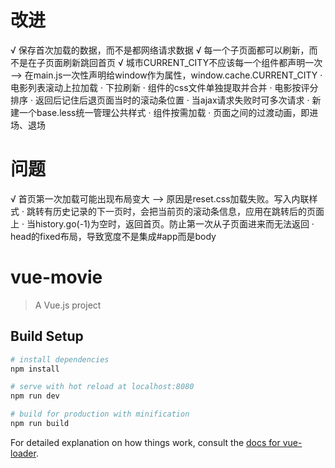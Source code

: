 # 改进
√ 保存首次加载的数据，而不是都网络请求数据
√ 每一个子页面都可以刷新，而不是在子页面刷新跳回首页
√ 城市CURRENT_CITY不应该每一个组件都声明一次 --> 在main.js一次性声明给window作为属性，window.cache.CURRENT_CITY
· 电影列表滚动上拉加载
· 下拉刷新
· 组件的css文件单独提取并合并
· 电影按评分排序
· 返回后记住后退页面当时的滚动条位置
· 当ajax请求失败时可多次请求
· 新建一个base.less统一管理公共样式
· 组件按需加载
· 页面之间的过渡动画，即进场、退场

# 问题
√ 首页第一次加载可能出现布局变大 --> 原因是reset.css加载失败。写入内联样式
· 跳转有历史记录的下一页时，会把当前页的滚动条信息，应用在跳转后的页面上
· 当history.go(-1)为空时，返回首页。防止第一次从子页面进来而无法返回
· head的fixed布局，导致宽度不是集成#app而是body

# vue-movie

> A Vue.js project

## Build Setup

``` bash
# install dependencies
npm install

# serve with hot reload at localhost:8080
npm run dev

# build for production with minification
npm run build
```

For detailed explanation on how things work, consult the [docs for vue-loader](http://vuejs.github.io/vue-loader).
